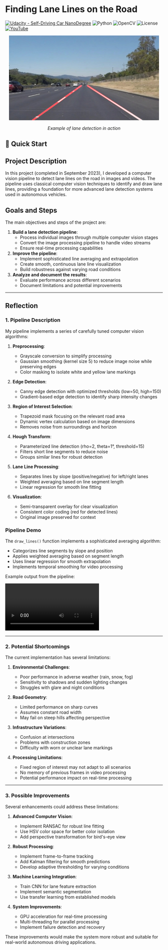 # **Finding Lane Lines on the Road** 
[![Udacity - Self-Driving Car NanoDegree](https://s3.amazonaws.com/udacity-sdc/github/shield-carnd.svg)](http://www.udacity.com/drive)
![Python](https://img.shields.io/badge/Python-3.7+-blue.svg)
![OpenCV](https://img.shields.io/badge/OpenCV-4.0+-green.svg)
![License](https://img.shields.io/badge/License-MIT-yellow.svg)
[![YouTube](https://img.shields.io/badge/YouTube-Watch-red.svg)](https://youtu.be/pDLrxNFSicA)


<div align="center">
  <img src="examples/laneLines_thirdPass.jpg" width="480" alt="Combined Image" />
  <p><i>Example of lane detection in action</i></p>
</div>

## 🚀 Quick Start

## Project Description

In this project (completed in September 2023), I developed a computer vision pipeline to detect lane lines on the road in images and videos. The pipeline uses classical computer vision techniques to identify and draw lane lines, providing a foundation for more advanced lane detection systems used in autonomous vehicles.



## Goals and Steps

The main objectives and steps of the project are:

1. **Build a lane detection pipeline**:
   - Process individual images through multiple computer vision stages
   - Convert the image processing pipeline to handle video streams
   - Ensure real-time processing capabilities
2. **Improve the pipeline**:
   - Implement sophisticated line averaging and extrapolation
   - Create smooth, continuous lane line visualization
   - Build robustness against varying road conditions
3. **Analyze and document the results**:
   - Evaluate performance across different scenarios
   - Document limitations and potential improvements

---

## Reflection

### 1. Pipeline Description

My pipeline implements a series of carefully tuned computer vision algorithms:

1. **Preprocessing**:
   - Grayscale conversion to simplify processing
   - Gaussian smoothing (kernel size 5) to reduce image noise while preserving edges
   - Color masking to isolate white and yellow lane markings

2. **Edge Detection**:
   - Canny edge detection with optimized thresholds (low=50, high=150)
   - Gradient-based edge detection to identify sharp intensity changes

3. **Region of Interest Selection**:
   - Trapezoid mask focusing on the relevant road area
   - Dynamic vertex calculation based on image dimensions
   - Removes noise from surroundings and horizon

4. **Hough Transform**:
   - Parameterized line detection (rho=2, theta=1°, threshold=15)
   - Filters short line segments to reduce noise
   - Groups similar lines for robust detection

5. **Lane Line Processing**:
   - Separates lines by slope (positive/negative) for left/right lanes
   - Weighted averaging based on line segment length
   - Linear regression for smooth line fitting

6. **Visualization**:
   - Semi-transparent overlay for clear visualization
   - Consistent color coding (red for detected lines)
   - Original image preserved for context

### Pipeline Demo
The `draw_lines()` function implements a sophisticated averaging algorithm:
- Categorizes line segments by slope and position
- Applies weighted averaging based on segment length
- Uses linear regression for smooth extrapolation
- Implements temporal smoothing for video processing

Example output from the pipeline:

<video controls src="solidWhiteRight.mp4" title="Lane Detection Output"></video>

---

### 2. Potential Shortcomings

The current implementation has several limitations:

1. **Environmental Challenges**:
   - Poor performance in adverse weather (rain, snow, fog)
   - Sensitivity to shadows and sudden lighting changes
   - Struggles with glare and night conditions

2. **Road Geometry**:
   - Limited performance on sharp curves
   - Assumes constant road width
   - May fail on steep hills affecting perspective

3. **Infrastructure Variations**:
   - Confusion at intersections
   - Problems with construction zones
   - Difficulty with worn or unclear lane markings

4. **Processing Limitations**:
   - Fixed region of interest may not adapt to all scenarios
   - No memory of previous frames in video processing
   - Potential performance impact on real-time processing

---

### 3. Possible Improvements

Several enhancements could address these limitations:

1. **Advanced Computer Vision**:
   - Implement RANSAC for robust line fitting
   - Use HSV color space for better color isolation
   - Add perspective transformation for bird's-eye view

2. **Robust Processing**:
   - Implement frame-to-frame tracking
   - Add Kalman filtering for smooth predictions
   - Develop adaptive thresholding for varying conditions

3. **Machine Learning Integration**:
   - Train CNN for lane feature extraction
   - Implement semantic segmentation
   - Use transfer learning from established models

4. **System Improvements**:
   - GPU acceleration for real-time processing
   - Multi-threading for parallel processing
   - Implement failure detection and recovery

These improvements would make the system more robust and suitable for real-world autonomous driving applications.
